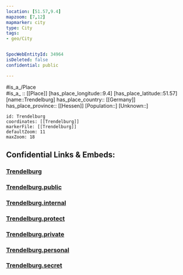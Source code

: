 ```yaml
---
location: [51.57,9.4] 
mapzoom: [7,12] 
mapmarker: city 
type: City
tags:
- geo/City


SpocWebEntityId: 34964
isDeleted: false
confidential: public

---
```

#is_a_/Place  
#is_a_ :: [[Place]] 
[has_place_longitude::9.4] 
[has_place_latitude::51.57] 
[name::Trendelburg] 
has_place_country:: [[Germany]]  
has_place_province:: [[Hessen]] 
[Population::] 
[Unknown::] 


```leaflet
id: Trendelburg
coordinates: [[Trendelburg]] 
markerFile: [[Trendelburg]] 
defaultZoom: 11 
maxZoom: 18
```


## Confidential Links & Embeds: 

### [Trendelburg](/_Standards/Earth/Continent/Europe/Europe~Central/Germany/Germany~West/Hessen/counties~Hessen/Kassel-Kreis/cities~Kassel/Trendelburg.md) 

### [Trendelburg.public](/_public/Earth/Continent/Europe/Europe~Central/Germany/Germany~West/Hessen/counties~Hessen/Kassel-Kreis/cities~Kassel/Trendelburg.public.md) 

### [Trendelburg.internal](/_internal/Earth/Continent/Europe/Europe~Central/Germany/Germany~West/Hessen/counties~Hessen/Kassel-Kreis/cities~Kassel/Trendelburg.internal.md) 

### [Trendelburg.protect](/_protect/Earth/Continent/Europe/Europe~Central/Germany/Germany~West/Hessen/counties~Hessen/Kassel-Kreis/cities~Kassel/Trendelburg.protect.md) 

### [Trendelburg.private](/_private/Earth/Continent/Europe/Europe~Central/Germany/Germany~West/Hessen/counties~Hessen/Kassel-Kreis/cities~Kassel/Trendelburg.private.md) 

### [Trendelburg.personal](/_personal/Earth/Continent/Europe/Europe~Central/Germany/Germany~West/Hessen/counties~Hessen/Kassel-Kreis/cities~Kassel/Trendelburg.personal.md) 

### [Trendelburg.secret](/_secret/Earth/Continent/Europe/Europe~Central/Germany/Germany~West/Hessen/counties~Hessen/Kassel-Kreis/cities~Kassel/Trendelburg.secret.md)

